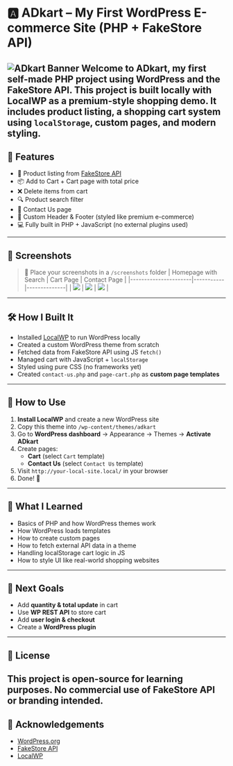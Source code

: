 # 🅰️ ADkart – My First WordPress E-commerce Site (PHP + FakeStore API)
![ADkart Banner](screenshots/banner.png)
Welcome to **ADkart**, my first self-made PHP project using **WordPress** and the **FakeStore API**. This project is built locally with **LocalWP** as a premium-style shopping demo. It includes product listing, a shopping cart system using `localStorage`, custom pages, and modern styling.
---
## 🚀 Features
- 🛒 Product listing from [FakeStore API](https://fakestoreapi.com/)
- 📦 Add to Cart + Cart page with total price
- ❌ Delete items from cart
- 🔍 Product search filter
- 📩 Contact Us page
- 💅 Custom Header & Footer (styled like premium e-commerce)
- 💻 Fully built in PHP + JavaScript (no external plugins used)
---
## 📸 Screenshots
> 📂 Place your screenshots in a `/screenshots` folder
| Homepage with Search | Cart Page | Contact Page |
|----------------------|-----------|--------------|
| ![](screenshots/home.png) | ![](screenshots/cart.png) | ![](screenshots/contact.png) |

---
## 🛠️ How I Built It
- Installed [LocalWP](https://localwp.com/) to run WordPress locally
- Created a custom WordPress theme from scratch
- Fetched data from FakeStore API using JS `fetch()`
- Managed cart with JavaScript + `localStorage`
- Styled using pure CSS (no frameworks yet)
- Created `contact-us.php` and `page-cart.php` as **custom page templates**
---
## 📄 How to Use
1. **Install LocalWP** and create a new WordPress site
2. Copy this theme into `/wp-content/themes/adkart`
3. Go to **WordPress dashboard** → Appearance → Themes → **Activate ADkart**
4. Create pages:
   - **Cart** (select `Cart` template)
   - **Contact Us** (select `Contact Us` template)
5. Visit `http://your-local-site.local/` in your browser
6. Done! 🎉
---
## 🧠 What I Learned
- Basics of PHP and how WordPress themes work
- How WordPress loads templates
- How to create custom pages
- How to fetch external API data in a theme
- Handling localStorage cart logic in JS
- How to style UI like real-world shopping websites
---
## 📌 Next Goals
- Add **quantity & total update** in cart
- Use **WP REST API** to store cart
- Add **user login & checkout**
- Create a **WordPress plugin**
---
## 📃 License
This project is open-source for learning purposes. No commercial use of FakeStore API or branding intended.
---
## 🙏 Acknowledgements
- [WordPress.org](https://wordpress.org/)
- [FakeStore API](https://fakestoreapi.com/)
- [LocalWP](https://localwp.com/)
